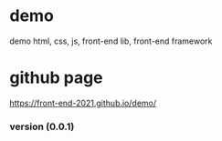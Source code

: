 # demo
demo html, css, js, front-end lib, front-end framework

# github page
https://front-end-2021.github.io/demo/

### version (0.0.1)